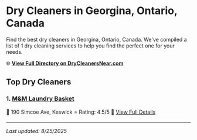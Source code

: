 # Dry Cleaners in Georgina, Ontario, Canada

Find the best dry cleaners in Georgina, Ontario, Canada. We've compiled a list of 1 dry cleaning services to help you find the perfect one for your needs.

🌐 **[View Full Directory on DryCleanersNear.com](https://drycleanersnear.com/city/Canada/Ontario/Georgina)**

## Top Dry Cleaners

### 1. [M&M Laundry Basket](https://drycleanersnear.com/dryCleaner/68a67f90c2af6b6dc01e9c13/m-m-laundry-basket)
📍 190 Simcoe Ave, Keswick
⭐ Rating: 4.5/5
🔗 [View Full Details](https://drycleanersnear.com/dryCleaner/68a67f90c2af6b6dc01e9c13/m-m-laundry-basket)


---

*Last updated: 8/25/2025*
